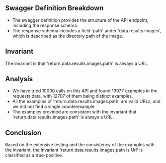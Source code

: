 ## Swagger Definition Breakdown
- The swagger definition provides the structure of the API endpoint, including the response schema.
- The response schema includes a field 'path' under 'data.results.images', which is described as the directory path of the image.

## Invariant
The invariant is that 'return.data.results.images.path' is always a URL.

## Analysis
- We have tried 10000 calls on this API and found 19977 examples in the requests data, with 12707 of them being distinct examples.
- All the examples of 'return.data.results.images.path' are valid URLs, and we did not find a single counterexample.
- The examples provided are consistent with the invariant that 'return.data.results.images.path' is always a URL.

## Conclusion
Based on the extensive testing and the consistency of the examples with the invariant, the invariant 'return.data.results.images.path is Url' is classified as a true-positive.
